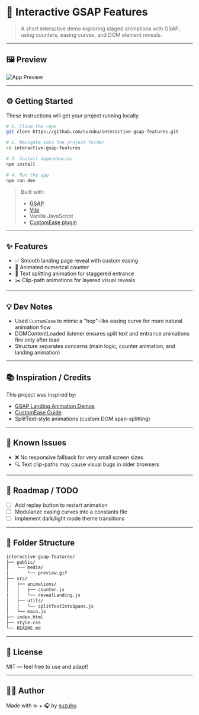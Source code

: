# 📘 Interactive GSAP Features

> A short interactive demo exploring staged animations with GSAP, using counters, easing curves, and DOM element reveals.

---

## 🖼 Preview

![App Preview](media/interactive-gsap-feature-demo.gif)

---

## ⚙️ Getting Started

These instructions will get your project running locally.

```bash
# 1. Clone the repo
git clone https://github.com/suzubu/interactive-gsap-features.git

# 2. Navigate into the project folder
cd interactive-gsap-features

# 3. Install dependencies
npm install

# 4. Run the app
npm run dev
```

> Built with:  
> - [GSAP](https://greensock.com/gsap/)  
> - [Vite](https://vitejs.dev/)  
> - Vanilla JavaScript  
> - [CustomEase plugin](https://gsap.com/docs/v3/Eases/CustomEase/)

---

## ✨ Features

- ✅ Smooth landing page reveal with custom easing
- 🔢 Animated numerical counter
- 🧩 Text splitting animation for staggered entrance
- ✂️ Clip-path animations for layered visual reveals

---

## 💡 Dev Notes

- Used `CustomEase` to mimic a "hop"-like easing curve for more natural animation flow
- DOMContentLoaded listener ensures split text and entrance animations fire only after load
- Structure separates concerns (main logic, counter animation, and landing animation)

---

## 📚 Inspiration / Credits

This project was inspired by:

- [GSAP Landing Animation Demos](https://codepen.io/GreenSock/)
- [CustomEase Guide](https://gsap.com/docs/v3/Eases/CustomEase/)
- SplitText-style animations (custom DOM span-splitting)

---

## 🧪 Known Issues

- ❌ No responsive fallback for very small screen sizes
- 🔍 Text clip-paths may cause visual bugs in older browsers

---

## 🔭 Roadmap / TODO

- [ ] Add replay button to restart animation
- [ ] Modularize easing curves into a constants file
- [ ] Implement dark/light mode theme transitions

---

## 📂 Folder Structure

```bash
interactive-gsap-features/
├── public/
│   └── media/
│       └── preview.gif
├── src/
│   ├── animations/
│   │   ├── counter.js
│   │   └── revealLanding.js
│   ├── utils/
│   │   └── splitTextIntoSpans.js
│   └── main.js
├── index.html
├── style.css
└── README.md
```

---

## 📜 License

MIT — feel free to use and adapt!

---

## 🙋‍♀️ Author

Made with ☕ + 🎧 by [suzubu](https://github.com/suzubu)
